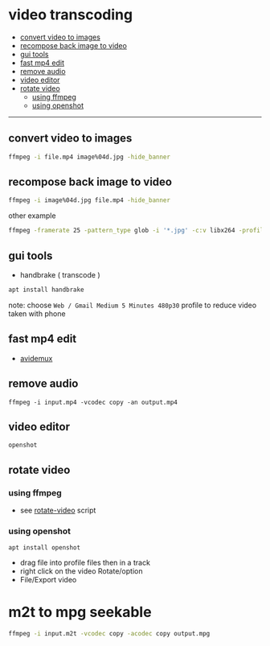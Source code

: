 # video transcoding

<!-- TOC -->
* [convert video to images](#convert-video-to-images)
* [recompose back image to video](#recompose-back-image-to-video)
* [gui tools](#gui-tools)
* [fast mp4 edit](#fast-mp4-edit)
* [remove audio](#remove-audio)
* [video editor](#video-editor)
* [rotate video](#rotate-video)
  + [using ffmpeg](#using-ffmpeg)
  + [using openshot](#using-openshot)
<!-- TOCEND -->

<hr/>

## convert video to images

```sh
ffmpeg -i file.mp4 image%04d.jpg -hide_banner
```

## recompose back image to video

```sh
ffmpeg -i image%04d.jpg file.mp4 -hide_banner
```

other example

```sh
ffmpeg -framerate 25 -pattern_type glob -i '*.jpg' -c:v libx264 -profile:v high -crf 20 -pix_fmt yuv420p output.mp4
```

## gui tools

- handbrake ( transcode )

```sh
apt install handbrake
```

note: choose `Web / Gmail Medium 5 Minutes 480p30` profile to reduce video taken with phone

## fast mp4 edit

- [avidemux](http://avidemux.sourceforge.net/download.html)

## remove audio

```
ffmpeg -i input.mp4 -vcodec copy -an output.mp4
```

## video editor

```
openshot
```

## rotate video

### using ffmpeg

- see [rotate-video](https://github.com/devel0/linux-scripts-utils/blob/703c6f997677481dba8ef6639b18c0168e882618/rotate-video) script

### using openshot

```
apt install openshot
```

- drag file into profile files then in a track
- right click on the video Rotate/option
- File/Export video

# m2t to mpg seekable

```sh
ffmpeg -i input.m2t -vcodec copy -acodec copy output.mpg
```
